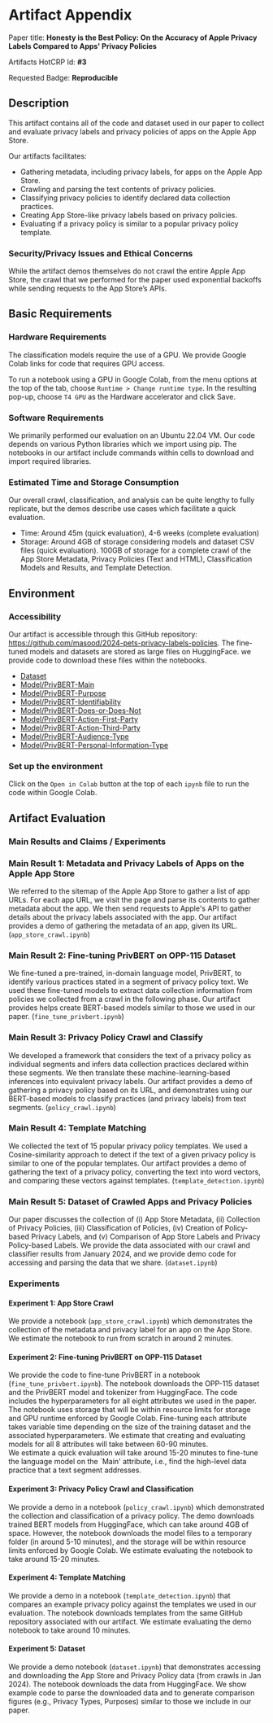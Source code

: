 # Artifact Appendix

Paper title: **Honesty is the Best Policy: On the Accuracy of Apple Privacy Labels Compared to Apps' Privacy Policies**

Artifacts HotCRP Id: **#3**

Requested Badge: **Reproducible**

## Description

This artifact contains all of the code and dataset used in our paper to collect and evaluate privacy labels and privacy policies of apps on the Apple App Store.

Our artifacts facilitates:

- Gathering metadata, including privacy labels, for apps on the Apple App Store.
- Crawling and parsing the text contents of privacy policies.
- Classifying privacy policies to identify declared data collection practices.
- Creating App Store-like privacy labels based on privacy policies.
- Evaluating if a privacy policy is similar to a popular privacy policy template.

### Security/Privacy Issues and Ethical Concerns

While the artifact demos themselves do not crawl the entire Apple App Store, the crawl that we performed for the paper used exponential backoffs while sending requests to the App Store’s APIs.  

## Basic Requirements

### Hardware Requirements

The classification models require the use of a GPU. We provide Google Colab links for code that requires GPU access.

To run a notebook using a GPU in Google Colab, from the menu options at the top of the tab, choose `Runtime > Change runtime type`. In the resulting pop-up, choose `T4 GPU`  as the Hardware accelerator and click Save.

### Software Requirements

We primarily performed our evaluation on an Ubuntu 22.04 VM. Our code depends on various Python libraries which we import using pip. The notebooks in our artifact include commands within cells to download and import required libraries.

### Estimated Time and Storage Consumption

Our overall crawl, classification, and analysis can be quite lengthy to fully replicate, but the demos describe use cases which facilitate a quick evaluation.

- Time: Around 45m (quick evaluation), 4-6 weeks (complete evaluation)
- Storage: Around 4GB of storage considering models and dataset CSV files (quick evaluation). 100GB of storage for a complete crawl of the App Store Metadata, Privacy Policies (Text and HTML), Classification Models and Results, and Template Detection.

## Environment

### Accessibility

Our artifact is accessible through this GitHub repository: https://github.com/masood/2024-pets-privacy-labels-policies.
The fine-tuned models and datasets are stored as large files on HuggingFace. we provide code to download these files within the notebooks.

- [Dataset](https://huggingface.co/datasets/masoodali/apple-app-store-labels-policies)
- [Model/PrivBERT-Main](https://huggingface.co/masoodali/PrivBERT-Main)
- [Model/PrivBERT-Purpose](https://huggingface.co/masoodali/PrivBERT-Purpose)
- [Model/PrivBERT-Identifiability](https://huggingface.co/masoodali/PrivBERT-Identifiability) 
- [Model/PrivBERT-Does-or-Does-Not](https://huggingface.co/masoodali/PrivBERT-Does-or-Does-Not) 
- [Model/PrivBERT-Action-First-Party](https://huggingface.co/masoodali/PrivBERT-Action-First-Party) 
- [Model/PrivBERT-Action-Third-Party](https://huggingface.co/masoodali/PrivBERT-Action-Third-Party)
- [Model/PrivBERT-Audience-Type](https://huggingface.co/masoodali/PrivBERT-Audience-Type) 
- [Model/PrivBERT-Personal-Information-Type](https://huggingface.co/masoodali/PrivBERT-Personal-Information-Type)

### Set up the environment
Click on the `Open in Colab` button at the top of each `ipynb` file to run the code within Google Colab.

## Artifact Evaluation

### Main Results and Claims / Experiments


### Main Result 1: Metadata and Privacy Labels of Apps on the Apple App Store

We referred to the sitemap of the Apple App Store to gather a list of app URLs.
For each app URL, we visit the page and parse its contents to gather metadata about the app.
We then send requests to Apple's API to gather details about the privacy labels associated with the app.
Our artifact provides a demo of gathering the metadata of an app, given its URL. (`app_store_crawl.ipynb`)

### Main Result 2: Fine-tuning PrivBERT on OPP-115 Dataset

We fine-tuned a pre-trained, in-domain language model, PrivBERT, to identify various practices stated in a segment of privacy policy text. 
We used these fine-tuned models to extract data collection information from policies we collected from a crawl in the following phase.
Our artifact provides helps create BERT-based models similar to those we used in our paper. (`fine_tune_privbert.ipynb`) 

### Main Result 3: Privacy Policy Crawl and Classify

We developed a framework that considers the text of a privacy policy as individual segments and infers data collection practices declared within these segments.
We then translate these machine-learning-based inferences into equivalent privacy labels.
Our artifact provides a demo of gathering a privacy policy based on its URL, and demonstrates using our BERT-based models to classify practices (and privacy labels) from text segments. (`policy_crawl.ipynb`) 

### Main Result 4: Template Matching

We collected the text of 15 popular privacy policy templates.
We used a Cosine-similarity approach to detect if the text of a given privacy policy is similar to one of the popular templates.
Our artifact provides a demo of gathering the text of a privacy policy, converting the text into word vectors, and comparing these vectors against templates. (`template_detection.ipynb`)

### Main Result 5: Dataset of Crawled Apps and Privacy Policies

Our paper discusses the collection of (i) App Store Metadata, (ii) Collection of Privacy Policies, (iii) Classification of Policies, (iv) Creation of Policy-based Privacy Labels, and (v) Comparison of App Store Labels and Privacy Policy-based Labels.
We provide the data associated with our crawl and classifier results from January 2024, and we provide demo code for accessing and parsing the data that we share. (`dataset.ipynb`)


### Experiments

#### Experiment 1: App Store Crawl

We provide a notebook (`app_store_crawl.ipynb`) which demonstrates the collection of the metadata and privacy label for an app on the App Store.
We estimate the notebook to run from scratch in around 2 minutes.

#### Experiment 2: Fine-tuning PrivBERT on OPP-115 Dataset

We provide the code to fine-tune PrivBERT in a notebook (`fine_tune_privbert.ipynb`).
The notebook downloads the OPP-115 dataset and the PrivBERT model and tokenizer from HuggingFace. The code includes the hyperparameters for all eight attributes we used in the paper. 
The notebook uses storage that will be within resource limits for storage and GPU runtime enforced by Google Colab.
Fine-tuning each attribute takes variable time depending on the size of the training dataset and the associated hyperparameters. We estimate that creating and evaluating models for all 8 attributes will take between 60-90 minutes.  
We estimate a quick evaluation will take around 15-20 minutes to fine-tune the language model on the `Main' attribute, i.e., find the high-level data practice that a text segment addresses.

#### Experiment 3: Privacy Policy Crawl and Classification

We provide a demo in a notebook (`policy_crawl.ipynb`) which demonstrated the collection and classification of a privacy policy.
The demo downloads trained BERT models from HuggingFace, which can take around 4GB of space. However, the notebook downloads the model files to a temporary folder (in around 5-10 minutes), and the storage will be within resource limits enforced by Google Colab.
We estimate evaluating the notebook to take around 15-20 minutes.

#### Experiment 4: Template Matching

We provide a demo in a notebook (`template_detection.ipynb`) that compares an example privacy policy against the templates we used in our evaluation.
The notebook downloads templates from the same GitHub repository associated with our artifact.
We estimate evaluating the demo notebook to take around 10 minutes.

#### Experiment 5: Dataset

We provide a demo notebook (`dataset.ipynb`) that demonstrates accessing and downloading the App Store and Privacy Policy data (from crawls in Jan 2024).
The notebook downloads the data from HuggingFace.
We show example code to parse the downloaded data and to generate comparison figures (e.g., Privacy Types, Purposes) similar to those we include in our paper.